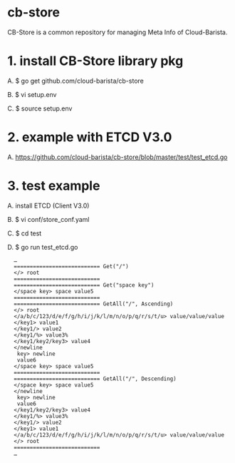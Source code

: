 # cb-store
CB-Store is a common repository for managing Meta Info of Cloud-Barista.

# 1.	install CB-Store library pkg
  A.	$ go get github.com/cloud-barista/cb-store
  
  B.  $ vi setup.env
  
  C.  $ source setup.env
  
# 2.	example with ETCD V3.0
  A.	https://github.com/cloud-barista/cb-store/blob/master/test/test_etcd.go

# 3.	test example
  
  A. install ETCD (Client V3.0)
  
  B.  $ vi conf/store_conf.yaml
  
  C.	$ cd test  
  
  D.	$ go run test_etcd.go

      …
      =========================== Get("/")
      </> root
      ===========================
      =========================== Get("space key")
      </space key> space value5
      ===========================
      =========================== GetAll("/", Ascending)
      </> root
      </a/b/c/123/d/e/f/g/h/i/j/k/l/m/n/o/p/q/r/s/t/u> value/value/value
      </key1> value1
      </key1/> value2
      </key1/%> value3%
      </key1/key2/key3> value4
      </newline
       key> newline
       value6
      </space key> space value5
      ===========================
      =========================== GetAll("/", Descending)
      </space key> space value5
      </newline
       key> newline
       value6
      </key1/key2/key3> value4
      </key1/%> value3%
      </key1/> value2
      </key1> value1
      </a/b/c/123/d/e/f/g/h/i/j/k/l/m/n/o/p/q/r/s/t/u> value/value/value
      </> root
      ===========================
      …
